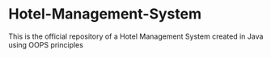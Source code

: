 # Hotel-Management-System
This is the official repository of a Hotel Management System created in Java using OOPS principles
